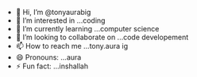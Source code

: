 - 👋 Hi, I’m @tonyaurabig
- 👀 I’m interested in ...coding
- 🌱 I’m currently learning ...computer science
- 💞️ I’m looking to collaborate on ...code developement
- 📫 How to reach me ...tony.aura ig
- 😄 Pronouns: ...aura
- ⚡ Fun fact: ...inshallah

<!---
tonyaurabig/tonyaurabig is a ✨ special ✨ repository because its `README.md` (this file) appears on your GitHub profile.
You can click the Preview link to take a look at your changes.
--->
